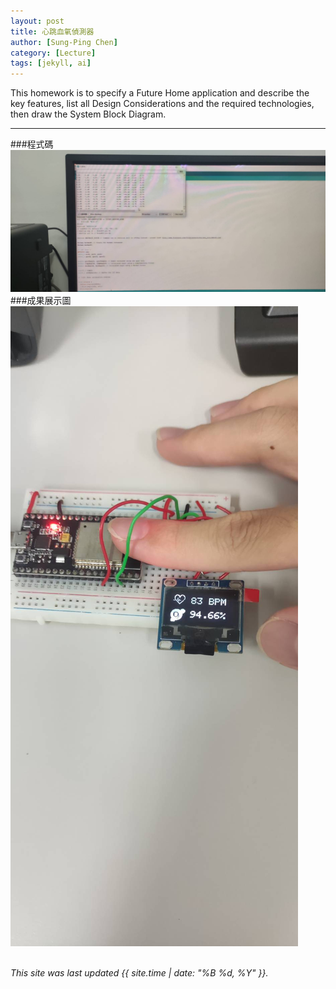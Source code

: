 ```yaml
---
layout: post
title: 心跳血氧偵測器
author: [Sung-Ping Chen]
category: [Lecture]
tags: [jekyll, ai]
---
```


This homework is to specify a Future Home application and describe the key features, list all Design Considerations and the required technologies, then draw the System Block Diagram.

---
###程式碼
![](https://github.com/fairpus/MCU-Arduinoproject/blob/main/images/O2%20code.jpg?raw=true)
###成果展示圖
![](https://github.com/fairpus/MCU-Arduinoproject/blob/main/images/O2%20picture.jpg?raw=true)
<br>
<br>


*This site was last updated {{ site.time | date: "%B %d, %Y" }}.*


